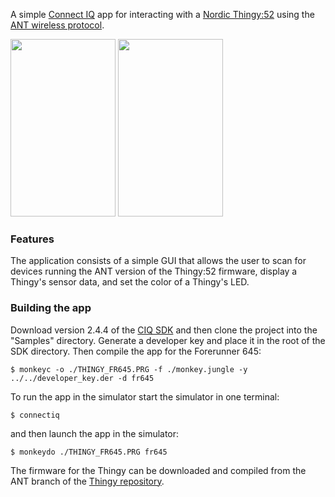 A simple [Connect IQ](https://developer.garmin.com/connect-iq/what-you-can-build/) app for interacting with a [Nordic Thingy:52](https://www.nordicsemi.com/eng/Products/Nordic-Thingy-52) using the [ANT wireless protocol](https://www.thisisant.com/developer/ant/ant-basics/).

<img src="https://user-images.githubusercontent.com/6494431/40264613-d6acbe10-5adc-11e8-8881-54a4692570c5.png" width="168" height="284">

<img src="https://user-images.githubusercontent.com/6494431/40390556-7fd59378-5dca-11e8-8a57-aec3a398c11f.png" width="168" height="284">

### Features
The application consists of a simple GUI that allows the user to scan for devices running the ANT version of the Thingy:52 firmware, display a Thingy's sensor data, and set the color of a Thingy's LED.

### Building the app
Download version 2.4.4 of the [CIQ SDK](https://developer.garmin.com/connect-iq/sdk/) and then clone the project into the "Samples" directory. Generate a developer key and place it in the root of the SDK directory. Then compile the app for the Forerunner 645:

```
$ monkeyc -o ./THINGY_FR645.PRG -f ./monkey.jungle -y ../../developer_key.der -d fr645
```

To run the app in the simulator start the simulator in one terminal:

```
$ connectiq
```

and then launch the app in the simulator:

```
$ monkeydo ./THINGY_FR645.PRG fr645
```

The firmware for the Thingy can be downloaded and compiled from the ANT branch of the [Thingy repository](https://github.com/NordicSemiconductor/Nordic-Thingy52-FW).
